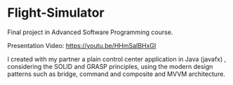 # Flight-Simulator
Final project in Advanced Software Programming course.
 
Presentation Video: https://youtu.be/HHmSaIBHxGI

 I created with my partner a plain control center application in Java (javafx) , considering the SOLID 
 and GRASP principles, using the modern design patterns such as bridge, command and 
 composite and MVVM architecture.
